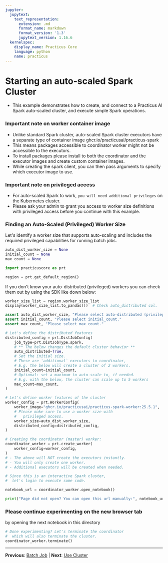 ```yaml
---
jupyter:
  jupytext:
    text_representation:
      extension: .md
      format_name: markdown
      format_version: '1.3'
      jupytext_version: 1.16.6
  kernelspec:
    display_name: Practicus Core
    language: python
    name: practicus
---
```


# Starting an auto-scaled Spark Cluster

- This example demonstrates how to create, and connect to a Practicus AI Spark auto-scaled cluster, and execute simple Spark operations. 

### Important note on worker container image

- Unlike standard Spark cluster, auto-scaled Spark cluster executors have a separate type of container image ghcr.io/practicusai/practicus-spark
- This means packages accessible to coordinator worker might not be accessible to the executors.
- To install packages please install to both the coordinator and the executor images and create custom container images.
- While creating the spark client, you can then pass arguments to specify which executor image to use.

### Important note on privileged access

- For auto-scaled Spark to work, `you will need additional privileges` on the Kubernetes cluster.
- Please ask your admin to grant you access to worker size definitions with privileged access before you continue with this example.

### Finding an Auto-Scaled (Privileged) Worker Size

Let's identify a worker size that supports auto-scaling and includes the required privileged capabilities for running batch jobs.

```python
auto_dist_worker_size = None
initial_count = None
max_count = None
```

```python
import practicuscore as prt

region = prt.get_default_region()
```

If you don't know your auto-distributed (privileged) workers you can check them out by using the SDK like down below:

```python
worker_size_list = region.worker_size_list
display(worker_size_list.to_pandas())  # Check auto_distributed col.
```

```python
assert auto_dist_worker_size, "Please select auto-distributed (privileged) worker size."
assert initial_count, "Please select initial_count."
assert max_count, "Please select max_count."
```

```python
# Let's define the distributed features
distributed_config = prt.DistJobConfig(
    job_type=prt.DistJobType.spark,
    # ** The below changes the default cluster behavior **
    auto_distributed=True,
    # Set the initial size.
    # These are 'additional` executors to coordinator,
    # E.g. the below will create a cluster of 2 workers.
    initial_count=initial_count,
    # Optional: set a maximum to auto-scale to, if needed.
    # E.g. with the below, the cluster can scale up to 5 workers
    max_count=max_count,
)

# Let's define worker features of the cluster
worker_config = prt.WorkerConfig(
    worker_image="ghcr.io/practicusai/practicus-spark-worker:25.5.1",
    # Please make sure to use a worker size with
    #   privileged access.
    worker_size=auto_dist_worker_size,
    distributed_config=distributed_config,
)

# Creating the coordinator (master) worker:
coordinator_worker = prt.create_worker(
    worker_config=worker_config,
)
# - The above will NOT create the executors instantly.
# - You will only create one worker.
# - Additional executors will be created when needed.
```

```python
# Since this is an interactive Spark cluster,
#  let's login to execute some code.

notebook_url = coordinator_worker.open_notebook()

print("Page did not open? You can open this url manually:", notebook_url)
```

### Please continue experimenting on the new browser tab
by opening the next notebook in this directory

```python
# Done experimenting? Let's terminate the coordinator
#  which will also terminate the cluster.
coordinator_worker.terminate()
```


---

**Previous**: [Batch Job](../../batch-job/batch-job.md) | **Next**: [Use Cluster](use-cluster.md)

